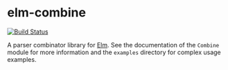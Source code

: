 # elm-combine

[![Build Status](https://travis-ci.org/Bogdanp/elm-combine.svg)](https://travis-ci.org/Bogdanp/elm-combine)

A parser combinator library for [Elm](http://elm-lang.org).  See the
documentation of the `Combine` module for more information and the
`examples` directory for complex usage examples.
